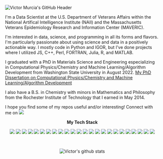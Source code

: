 ![Victor Murcia's GitHub Header](https://capsule-render.vercel.app/api?type=venom&animation=fadeIn&color=800080&height=300&section=header&text=Victor%20Murcia&fontSize=90&textColor=fdfefe)

I'm a Data Scientist at the U.S. Department of Veterans Affairs within the National Artifical Intelligence Institute (NAII) and the Massachusetts Veterans Epidemiology Research and Information Center (MAVERIC).

I'm interested in data, science, and programming in all its forms and flavors. I'm particularly passionate about using science and data in a positively actionable way. I mostly code in Python and IGOR, but I've done projects where I utilized JS, C++, Perl, FORTRAN, Julia, R, and MATLAB.

I graduated with a PhD in Materials Science and Engineering especializing in Computational Physics/Chemistry and Machine Learning/Algorithm Development from Washington State University in August 2022. [My PhD Dissertation on Computational Physics/Chemistry and Machine Learning/Algorithm Development](https://www.proquest.com/docview/2731807103?pq-origsite=gscholar&fromopenview=true)

I also have a B.S. in Chemistry with minors in Mathematics and Philosophy from the Rochester Institute of Technology that I earned in May 2014. 

I hope you find some of my repos useful and/or interesting! Connect with me on <a href="[https://www.linkedin.com/in/ashleyeastman](https://www.linkedin.com/in/vmmr5596/)" target="_blank"><img src="https://img.shields.io/badge/LinkedIn-0A66C2?style=flat-square&logo=LinkedIn&logoColor=white"/></a>

<p align="center">
    <Strong>My Tech Stack</Strong><br>
</p>

<p align="center" display="inline-block">
    <img src="https://img.shields.io/badge/Python-14354C?style=for-the-badge&logo=python&logoColor=white">
    <img src="https://img.shields.io/badge/Linux-FCC624?style=for-the-badge&logo=linux&logoColor=black">
    <img src="https://img.shields.io/badge/R-276DC3?style=for-the-badge&logo=r&logoColor=white">
    <img src="https://img.shields.io/badge/Perl-39457E?style=for-the-badge&logo=perl&logoColor=white">
    <img src="https://img.shields.io/badge/PostgreSQL-316192?style=for-the-badge&logo=postgresql&logoColor=white">
    <img src="https://img.shields.io/badge/MySQL-00000F?style=for-the-badge&logo=mysql&logoColor=white">
    <img src="https://img.shields.io/badge/Amazon_AWS-232F3E?style=for-the-badge&logo=amazon-aws&logoColor=white">
    <img src="https://img.shields.io/badge/javascript-F7DF1E?style=for-the-badge&logo=javascript&logoColor=black">
    <img src="https://img.shields.io/badge/Powershell-2CA5E0?style=for-the-badge&logo=powershell&logoColor=white">
    <img src="https://img.shields.io/badge/Tableau-E97627?style=for-the-badge&logo=Tableau&logoColor=white">
    <img src="https://img.shields.io/badge/TensorFlow-FF6F00?style=for-the-badge&logo=tensorflow&logoColor=white">
    <img src="https://img.shields.io/badge/Weights_&_Biases-FFBE00?style=for-the-badge&logo=WeightsAndBiases&logoColor=white">
    <img src="https://img.shields.io/badge/GitHub_Actions-2088FF?style=for-the-badge&logo=github-actions&logoColor=white">
    <img src="https://img.shields.io/badge/Microsoft%20SQL%20Server-CC2927?style=for-the-badge&logo=microsoft%20sql%20server&logoColor=white">
    <img src="https://img.shields.io/badge/Databricks-FF3621?style=for-the-badge&logo=Databricks&logoColor=white">
    <img src="https://img.shields.io/badge/Colab-F9AB00?style=for-the-badge&logo=googlecolab&color=525252">
    <img src="https://img.shields.io/badge/Arduino_IDE-00979D?style=for-the-badge&logo=arduino&logoColor=white">
    <img src="https://img.shields.io/badge/Emacs-%237F5AB6.svg?&style=for-the-badge&logo=gnu-emacs&logoColor=white">
    <img src="https://img.shields.io/badge/Notepad++-90E59A.svg?style=for-the-badge&logo=notepad%2B%2B&logoColor=black">
    <img src="https://img.shields.io/badge/RStudio-75AADB?style=for-the-badge&logo=RStudio&logoColor=white">
    <img src="https://img.shields.io/badge/Visual_Studio_Code-0078D4?style=for-the-badge&logo=visual%20studio%20code&logoColor=white">
    <img src="https://img.shields.io/badge/GIT-E44C30?style=for-the-badge&logo=git&logoColor=white">
    <img src="https://img.shields.io/badge/css-1572B6?style=for-the-badge&logo=css3&logoColor=white">
    <img src="https://img.shields.io/badge/html-E34F26?style=for-the-badge&logo=html5&logoColor=white">
</p><br>

<div align=center>

![Victor's github stats](https://github-readme-stats.vercel.app/api?username=victormurcia&show_icons=true)
